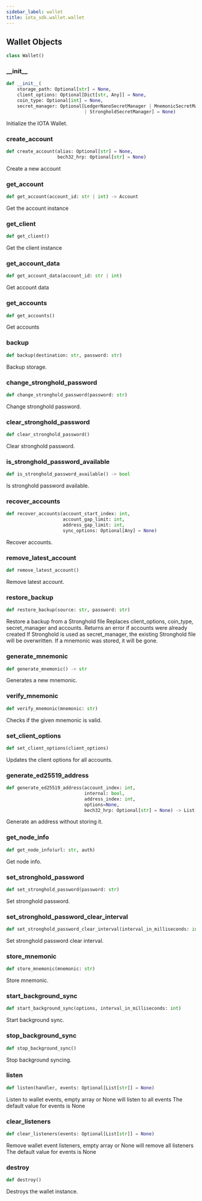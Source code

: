 ```yaml
---
sidebar_label: wallet
title: iota_sdk.wallet.wallet
---
```


## Wallet Objects

```python
class Wallet()
```

### \_\_init\_\_

```python
def __init__(
    storage_path: Optional[str] = None,
    client_options: Optional[Dict[str, Any]] = None,
    coin_type: Optional[int] = None,
    secret_manager: Optional[LedgerNanoSecretManager | MnemonicSecretManager
                             | StrongholdSecretManager] = None)
```

Initialize the IOTA Wallet.

### create_account

```python
def create_account(alias: Optional[str] = None,
                   bech32_hrp: Optional[str] = None)
```

Create a new account

### get_account

```python
def get_account(account_id: str | int) -> Account
```

Get the account instance

### get_client

```python
def get_client()
```

Get the client instance

### get_account_data

```python
def get_account_data(account_id: str | int)
```

Get account data

### get_accounts

```python
def get_accounts()
```

Get accounts

### backup

```python
def backup(destination: str, password: str)
```

Backup storage.

### change_stronghold_password

```python
def change_stronghold_password(password: str)
```

Change stronghold password.

### clear_stronghold_password

```python
def clear_stronghold_password()
```

Clear stronghold password.

### is_stronghold_password_available

```python
def is_stronghold_password_available() -> bool
```

Is stronghold password available.

### recover_accounts

```python
def recover_accounts(account_start_index: int,
                     account_gap_limit: int,
                     address_gap_limit: int,
                     sync_options: Optional[Any] = None)
```

Recover accounts.

### remove_latest_account

```python
def remove_latest_account()
```

Remove latest account.

### restore_backup

```python
def restore_backup(source: str, password: str)
```

Restore a backup from a Stronghold file
Replaces client_options, coin_type, secret_manager and accounts. Returns an error if accounts were already created
If Stronghold is used as secret_manager, the existing Stronghold file will be overwritten. If a mnemonic was
stored, it will be gone.

### generate_mnemonic

```python
def generate_mnemonic() -> str
```

Generates a new mnemonic.

### verify_mnemonic

```python
def verify_mnemonic(mnemonic: str)
```

Checks if the given mnemonic is valid.

### set_client_options

```python
def set_client_options(client_options)
```

Updates the client options for all accounts.

### generate_ed25519_address

```python
def generate_ed25519_address(account_index: int,
                             internal: bool,
                             address_index: int,
                             options=None,
                             bech32_hrp: Optional[str] = None) -> List[str]
```

Generate an address without storing it.

### get_node_info

```python
def get_node_info(url: str, auth)
```

Get node info.

### set_stronghold_password

```python
def set_stronghold_password(password: str)
```

Set stronghold password.

### set_stronghold_password_clear_interval

```python
def set_stronghold_password_clear_interval(interval_in_milliseconds: int)
```

Set stronghold password clear interval.

### store_mnemonic

```python
def store_mnemonic(mnemonic: str)
```

Store mnemonic.

### start_background_sync

```python
def start_background_sync(options, interval_in_milliseconds: int)
```

Start background sync.

### stop_background_sync

```python
def stop_background_sync()
```

Stop background syncing.

### listen

```python
def listen(handler, events: Optional[List[str]] = None)
```

Listen to wallet events, empty array or None will listen to all events
The default value for events is None

### clear_listeners

```python
def clear_listeners(events: Optional[List[str]] = None)
```

Remove wallet event listeners, empty array or None will remove all listeners
The default value for events is None

### destroy

```python
def destroy()
```

Destroys the wallet instance.
